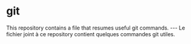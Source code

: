 # git
This repository contains a file that resumes useful git commands.
							---
Le fichier joint à ce repository contient quelques commandes git utiles.


